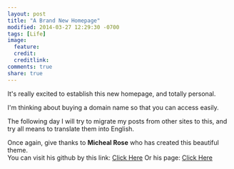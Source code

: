 ```yaml
---
layout: post
title: "A Brand New Homepage"
modified: 2014-03-27 12:29:30 -0700
tags: [Life]
image:
  feature: 
  credit: 
  creditlink: 
comments: true
share: true
---
```


It's really excited to establish this new homepage, and totally personal.

I'm thinking about buying a domain name so that you can access easily.

The following day I will try to migrate my posts from other sites to this, and try all means to translate them into English.

Once again, give thanks to **Micheal Rose** who has created this beautiful theme.  
You can visit his github by this link: [Click Here](https://github.com/mmistakes)
Or his page: [Click Here](http://mademistakes.com/)
